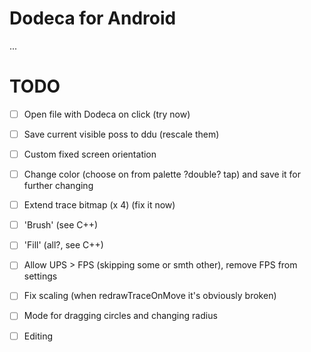 # Dodeca for Android
...
# TODO
- [ ] Open file with Dodeca on click (try now)
- [ ] Save current visible poss to ddu (rescale them)
- [ ] Custom fixed screen orientation
- [ ] Change color (choose on from palette ?double? tap) and save it for further changing
- [ ] Extend trace bitmap (x 4) (fix it now)
- [ ] 'Brush' (see C++)
- [ ] 'Fill' (all?, see C++)
- [ ] Allow UPS > FPS (skipping some or smth other), remove FPS from settings
- [ ] Fix scaling (when redrawTraceOnMove it's obviously broken)

- [ ] Mode for dragging circles and changing radius
- [ ] Editing

